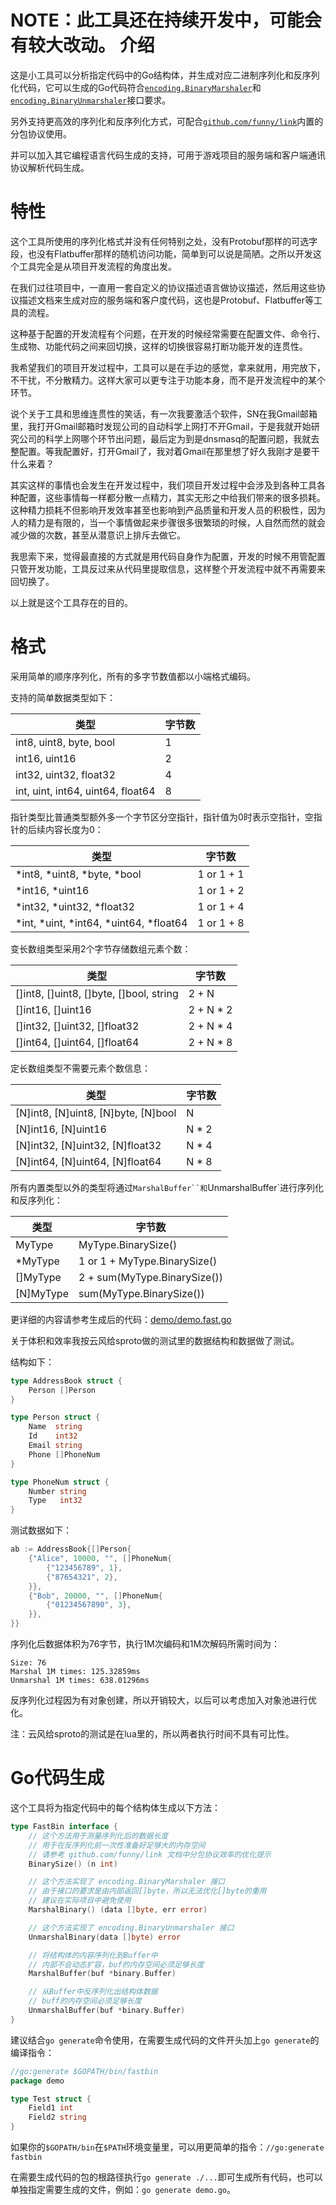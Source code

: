 NOTE：此工具还在持续开发中，可能会有较大改动。
介绍
====

这是小工具可以分析指定代码中的Go结构体，并生成对应二进制序列化和反序列化代码，它可以生成的Go代码符合[`encoding.BinaryMarshaler`](https://golang.org/pkg/encoding/#BinaryMarshaler)和[`encoding.BinaryUnmarshaler`](https://golang.org/pkg/encoding/#BinaryUnmarshaler)接口要求。

另外支持更高效的序列化和反序列化方式，可配合[`github.com/funny/link`](https://github.com/funny/link)内置的分包协议使用。

并可以加入其它编程语言代码生成的支持，可用于游戏项目的服务端和客户端通讯协议解析代码生成。

特性
====

这个工具所使用的序列化格式并没有任何特别之处，没有Protobuf那样的可选字段，也没有Flatbuffer那样的随机访问功能，简单到可以说是简陋。之所以开发这个工具完全是从项目开发流程的角度出发。

在我们过往项目中，一直用一套自定义的协议描述语言做协议描述，然后用这些协议描述文档来生成对应的服务端和客户度代码，这也是Protobuf、Flatbuffer等工具的流程。

这种基于配置的开发流程有个问题，在开发的时候经常需要在配置文件、命令行、生成物、功能代码之间来回切换，这样的切换很容易打断功能开发的连贯性。

我希望我们的项目开发过程中，工具可以是在手边的感觉，拿来就用，用完放下，不干扰，不分散精力。这样大家可以更专注于功能本身，而不是开发流程中的某个环节。

说个关于工具和思维连贯性的笑话，有一次我要激活个软件，SN在我Gmail邮箱里，我打开Gmail邮箱时发现公司的自动科学上网打不开Gmail，于是我就开始研究公司的科学上网哪个环节出问题，最后定为到是dnsmasq的配置问题，我就去整配置。等我配置好，打开Gmail了，我对着Gmail在那里想了好久我刚才是要干什么来着？

其实这样的事情也会发生在开发过程中，我们项目开发过程中会涉及到各种工具各种配置，这些事情每一样都分散一点精力，其实无形之中给我们带来的很多损耗。这种精力损耗不但影响开发效率甚至也影响到产品质量和开发人员的积极性，因为人的精力是有限的，当一个事情做起来步骤很多很繁琐的时候，人自然而然的就会减少做的次数，甚至从潜意识上排斥去做它。

我思索下来，觉得最直接的方式就是用代码自身作为配置，开发的时候不用管配置只管开发功能，工具反过来从代码里提取信息，这样整个开发流程中就不再需要来回切换了。

以上就是这个工具存在的目的。

格式
====

采用简单的顺序序列化，所有的多字节数值都以小端格式编码。

支持的简单数据类型如下：

| 类型 | 字节数 |
|------|------|
| int8, uint8, byte, bool | 1 |
| int16, uint16 | 2 |
| int32, uint32, float32 | 4 |
| int, uint, int64, uint64, float64 | 8 |

指针类型比普通类型额外多一个字节区分空指针，指针值为0时表示空指针，空指针的后续内容长度为0：

| 类型 | 字节数 |
|------|------|
| *int8, *uint8, *byte, *bool | 1 or 1 + 1 |
| *int16, *uint16 | 1 or 1 + 2 |
| *int32, *uint32, *float32 | 1 or 1 + 4 |
| *int, *uint, *int64, *uint64, *float64 | 1 or 1 + 8 |

变长数组类型采用2个字节存储数组元素个数：

| 类型 | 字节数 |
|------|------|
| []int8, []uint8, []byte, []bool, string | 2 + N |
| []int16, []uint16 | 2 + N * 2 |
| []int32, []uint32, []float32 | 2 + N * 4 |
| []int64, []uint64, []float64 | 2 + N * 8 |

定长数组类型不需要元素个数信息：

| 类型 | 字节数 |
|------|------|
| [N]int8, [N]uint8, [N]byte, [N]bool | N |
| [N]int16, [N]uint16 | N * 2 |
| [N]int32, [N]uint32, [N]float32 | N * 4 |
| [N]int64, [N]uint64, [N]float64 | N * 8 |

所有内置类型以外的类型将通过`MarshalBuffer``和`UnmarshalBuffer`进行序列化和反序列化：

| 类型 | 字节数 |
|------|------|
| MyType | MyType.BinarySize() |
| *MyType | 1 or 1 + MyType.BinarySize() |
| []MyType | 2 + sum(MyType.BinarySize()) |
| [N]MyType | sum(MyType.BinarySize()) |

更详细的内容请参考生成后的代码：[demo/demo.fast.go](https://github.com/funny/fastbin/blob/master/demo/demo.fast.go)

关于体积和效率我按云风给sproto做的测试里的数据结构和数据做了测试。

结构如下：

```go
type AddressBook struct {
	Person []Person
}

type Person struct {
	Name  string
	Id    int32
	Email string
	Phone []PhoneNum
}

type PhoneNum struct {
	Number string
	Type   int32
}
```

测试数据如下：

```go
ab := AddressBook{[]Person{
	{"Alice", 10000, "", []PhoneNum{
		{"123456789", 1},
		{"87654321", 2},
	}},
	{"Bob", 20000, "", []PhoneNum{
		{"01234567890", 3},
	}},
}}
```

序列化后数据体积为76字节，执行1M次编码和1M次解码所需时间为：

```
Size: 76
Marshal 1M times: 125.32859ms
Unmarshal 1M times: 638.01296ms
```

反序列化过程因为有对象创建，所以开销较大，以后可以考虑加入对象池进行优化。

注：云风给sproto的测试是在lua里的，所以两者执行时间不具有可比性。

Go代码生成
=========

这个工具将为指定代码中的每个结构体生成以下方法：

```go
type FastBin interface {
	// 这个方法用于测量序列化后的数据长度
	// 用于在反序列化前一次性准备好足够大的内存空间
	// 请参考 github.com/funny/link 文档中分包协议效率的优化提示
	BinarySize() (n int)

	// 这个方法实现了 encoding.BinaryMarshaler 接口
	// 由于接口的要求是由内部返回[]byte，所以无法优化[]byte的重用
	// 建议在实际项目中避免使用
	MarshalBinary() (data []byte, err error)

	// 这个方法实现了 encoding.BinaryUnmarshaler 接口
	UnmarshalBinary(data []byte) error

	// 将结构体的内容序列化到Buffer中
	// 内部不会动态扩容，buf的内存空间必须足够长度
	MarshalBuffer(buf *binary.Buffer)

	// 从Buffer中反序列化出结构体数据
	// buff的内存空间必须足够长度
	UnmarshalBuffer(buf *binary.Buffer)
}
```

建议结合`go generate`命令使用，在需要生成代码的文件开头加上`go generate`的编译指令：

```go
//go:generate $GOPATH/bin/fastbin
package demo

type Test struct {
	Field1 int
	Field2 string
}
```

如果你的`$GOPATH/bin`在`$PATH`环境变量里，可以用更简单的指令：`//go:generate fastbin`

在需要生成代码的包的根路径执行`go generate ./...`即可生成所有代码，也可以单独指定需要生成的文件，例如：`go generate demo.go`。
